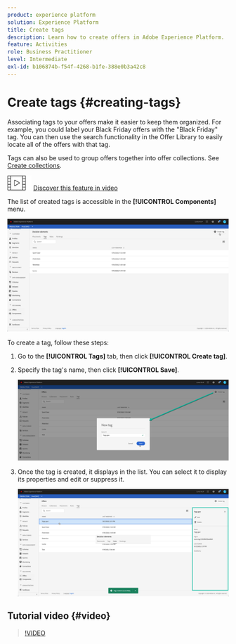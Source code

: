 ```yaml
---
product: experience platform
solution: Experience Platform
title: Create tags
description: Learn how to create offers in Adobe Experience Platform.
feature: Activities
role: Business Practitioner
level: Intermediate
exl-id: b106874b-f54f-4268-b1fe-388e0b3a42c8
---
```

# Create tags {#creating-tags}

Associating tags to your offers make it easier to keep them organized. For example, you could label your Black Friday offers with the "Black Friday" tag. You can then use the search functionality in the Offer Library to easily locate all of the offers with that tag.

Tags can also be used to group offers together into offer collections. See [Create collections](../offer-library/creating-collections.md).

![](../assets/do-not-localize/how-to-video.png) [Discover this feature in video](#video)

The list of created tags is accessible in the **[!UICONTROL Components]** menu.

![](../assets/tags_list.png)

To create a tag, follow these steps:

1. Go to the **[!UICONTROL Tags]** tab, then click **[!UICONTROL Create tag]**.

1. Specify the tag's name, then click **[!UICONTROL Save]**.

    ![](../assets/tags_create.png)

1. Once the tag is created, it displays in the list. You can select it to display its properties and edit or suppress it.

    ![](../assets/tags_created.png)

## Tutorial video {#video}


>[!VIDEO](https://video.tv.adobe.com/v/329374?quality=12)
